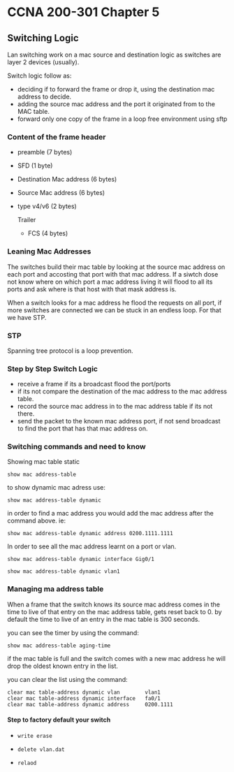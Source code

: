 # CCNA 200-301 Chapter 5



##  Switching Logic

Lan switching work on a mac source and destination logic as switches are layer 2 devices (usually).

Switch logic follow as:

- deciding if to forward the frame or drop it, using the destination mac address to decide.
- adding the source mac address and the port it originated from to the MAC table.
- forward only one copy of the frame in a loop free environment using sftp

### Content of the frame header

- preamble (7 bytes)

- SFD (1 byte)

- Destination Mac address (6 bytes)

- Source Mac address (6 bytes)

- type v4/v6 (2 bytes)

  Trailer 

  - FCS (4 bytes)

### Leaning Mac Addresses

The switches build their mac table by looking at the source mac address on each port and accosting that port with that mac address.
If a siwtch dose not know where on which port a mac address living it will flood to all its ports and ask where is that host with that mask address is.



When a switch looks for a mac address he flood the requests on all port, if more switches are connected we can be stuck in an endless loop.
For that we have STP.

### STP

Spanning tree protocol is a loop prevention.

### Step by Step Switch Logic 

- receive a frame if its a broadcast flood the port/ports
- if its not compare the destination of the mac address to the mac address table.
- record the source mac address in to the mac address table if its not there.
- send the packet to the known mac address port, if not send broadcast to find the port that has that mac address on.

### Switching commands and need to know

Showing mac table static

```
show mac address-table
```

to show dynamic mac adress use:

```
show mac address-table dynamic
```

in order to find a mac address you would add the mac address after the command above. ie:

```
show mac address-table dynamic address 0200.1111.1111
```

In order to see all the mac address learnt on a port or vlan.

```
show mac address-table dynamic interface Gig0/1
```

```
show mac address-table dynamic vlan1
```

### Managing ma address table

When a frame that the switch knows its source mac address comes in the time to live of that entry on the mac address table, gets reset back to 0.
by default the time to live of an entry in the mac table is 300 seconds.

you can see  the timer by using the command:

```
show mac address-table aging-time
```

if the mac table is full and the switch comes with a new mac address he will drop the oldest known entry in the list.

you can clear the list using the command:

```
clear mac table-address dynamic vlan		vlan1
clear mac table-address dynamic interface	fa0/1
clear mac table-address dynamic address 	0200.1111
```



#### Step to factory default your switch 

- ```
  write erase
  ```

- ```
  delete vlan.dat
  ```

- ```
  relaod
  ```

